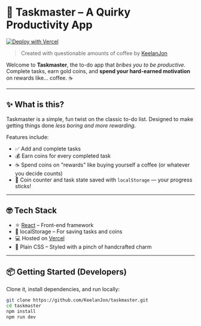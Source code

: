 # 🧠 Taskmaster – A Quirky Productivity App

[![Deploy with Vercel](https://vercel.com/button)](https://vercel.com/import/project?template=https://github.com/KeelanJon/taskmaster)

> Created with questionable amounts of coffee by [KeelanJon](https://keelanjon.com)

Welcome to **Taskmaster**, the to-do app that _bribes you to be productive_.  
Complete tasks, earn gold coins, and **spend your hard-earned motivation** on rewards like... coffee. ☕

---

## ✨ What is this?

Taskmaster is a simple, fun twist on the classic to-do list. Designed to make getting things done _less boring and more rewarding_.

Features include:

- ✅ Add and complete tasks
- 💰 Earn coins for every completed task
- ☕ Spend coins on "rewards" like buying yourself a coffee (or whatever you decide counts)
- 🧠 Coin counter and task state saved with `localStorage` — your progress sticks!

---

## 🤓 Tech Stack

- ⚛️ [React](https://reactjs.org/) – Front-end framework
- 💾 localStorage – For saving tasks and coins
- 💻 Hosted on [Vercel](https://vercel.com/)
- 🎨 Plain CSS – Styled with a pinch of handcrafted charm

---

## 📦 Getting Started (Developers)

Clone it, install dependencies, and run locally:

```bash
git clone https://github.com/KeelanJon/taskmaster.git
cd taskmaster
npm install
npm run dev
```
